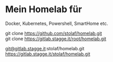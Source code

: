 # Mein Homelab für

Docker, Kubernetes, Powershell, SmartHome etc.

git clone https://github.com/stolaf/homelab.git  
git clone https://gitlab.stagge.it/root/homelab.git  

git@gitlab.stagge.it:stolaf/homelab.git
https://gitlab.stagge.it/stolaf/homelab.git
